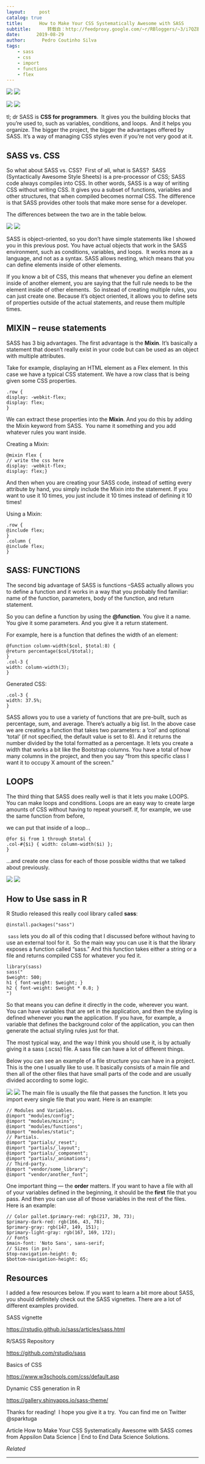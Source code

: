 ```yaml
---
layout:     post
catalog: true
title:      How to Make Your CSS Systematically Awesome with SASS
subtitle:      转载自：http://feedproxy.google.com/~r/RBloggers/~3/i7QZ8L8ISS8/
date:      2019-08-29
author:      Pedro Coutinho Silva
tags:
    - sass
    - css
    - import
    - functions
    - flex
---
```






![](https://i0.wp.com/appsilon.com/wp-content/uploads/2019/08/How_to_make_your_css_radek_20190828-600x450.jpg?w=450&is-pending-load=1#038;ssl=1)
![](https://i0.wp.com/appsilon.com/wp-content/uploads/2019/08/How_to_make_your_css_radek_20190828-600x450.jpg?w=450&ssl=1)

![](https://www.google-analytics.com/collect?v=1&tid=UA-46680230-1&cid=%2A%7CUNIQID%7C%2A&t=event&ec=repost&ea=open&cm=reposting&cn=How+to+Make+Your+CSS+Systematically+Awesome+with+SASS&is-pending-load=1)
![](https://www.google-analytics.com/collect?v=1&tid=UA-46680230-1&cid=*%7CUNIQID%7C*&t=event&ec=repost&ea=open&cm=reposting&cn=How%20to%20Make%20Your%20CSS%20Systematically%20Awesome%20with%20SASS)

tl; dr
SASS is **CSS for programmers**.  It gives you the building blocks that you’re used to, such as variables, conditions, and loops.  And it helps you organize. The bigger the project, the bigger the advantages offered by SASS. It’s a way of managing CSS styles even if you’re not very good at it.  

## SASS vs. CSS 

So what about SASS vs. CSS?  First of all, what is SASS?  SASS (Syntactically Awesome Style Sheets) is a pre-processor of CSS; SASS code always compiles into CSS. In other words, SASS is a way of writing CSS without writing CSS. It gives you a subset of functions, variables and other structures, that when compiled becomes normal CSS. The difference is that SASS provides other tools that make more sense for a developer. 

The differences between the two are in the table below. 

![](https://i0.wp.com/appsilon.com/wp-content/uploads/2019/08/2019-04-16-Styling-your-projects-Leveraging-css-and-r-sass-in-R-projects-Google-Slides-8-20-2019-2-18-42-PM.png?w=450&is-pending-load=1#038;ssl=1)
![](https://i0.wp.com/appsilon.com/wp-content/uploads/2019/08/2019-04-16-Styling-your-projects-Leveraging-css-and-r-sass-in-R-projects-Google-Slides-8-20-2019-2-18-42-PM.png?w=450&ssl=1)


SASS is object-oriented, so you don’t have simple statements like I showed you in this previous post. You have actual objects that work in the SASS environment, such as conditions, variables, and loops.  It works more as a language, and not as a syntax. SASS allows nesting, which means that you can define elements inside of other elements. 

If you know a bit of CSS, this means that whenever you define an element inside of another element, you are saying that the full rule needs to be the element inside of other elements.  So instead of creating multiple rules, you can just create one. Because it’s object oriented, it allows you to define sets of properties outside of the actual statements, and reuse them multiple times. 

## MIXIN – reuse statements

SASS has 3 big advantages. The first advantage is the **Mixin**. It’s basically a statement that doesn’t really exist in your code but can be used as an object with multiple attributes. 

Take for example, displaying an HTML element as a Flex element. In this case we have a typical CSS statement. We have a row class that is being given some CSS properties.  

```
.row {
display: -webkit-flex;
display: flex;
} 
```

We can extract these properties into the **Mixin**. And you do this by adding the Mixin keyword from SASS.  You name it something and you add whatever rules you want inside. 

Creating a Mixin: 

```
@mixin flex {
// write the css here
display: -webkit-flex;
display: flex;} 
```

And then when you are creating your SASS code, instead of setting every attribute by hand, you simply include the Mixin into the statement. If you want to use it 10 times, you just include it 10 times instead of defining it 10 times! 

Using a Mixin: 

```
.row {
@include flex;
}
.column {
@include flex;
} 

```

## SASS: FUNCTIONS  

The second big advantage of SASS is functions –SASS actually allows you to define a function and it works in a way that you probably find familiar:  name of the function, parameters, body of the function, and return statement.    

So you can define a function by using the **@function**. You give it a name. You give it some parameters. And you give it a return statement.  

For example, here is a function that defines the width of an element: 

```
@function column-width($col, $total:8) {
@return percentage($col/$total);
}
.col-3 {
width: column-width(3);
} 

```

Generated CSS:

```
.col-3 {
width: 37.5%;
}
```

SASS allows you to use a variety of functions that are pre-built, such as percentage, sum, and average. There’s actually a big list. In the above case we are creating a function that takes two parameters: a ‘col’ and optional ‘total’ (if not specified, the default value is set to 8). And it returns the number divided by the total formatted as a percentage. It lets you create a width that works a bit like the Bootstrap columns. You have a total of how many columns in the project, and then you say “from this specific class I want it to occupy X amount of the screen.”  

## LOOPS

The third thing that SASS does really well is that it lets you make LOOPS. You can make loops and conditions. Loops are an easy way to create large amounts of CSS without having to repeat yourself. If, for example, we use the same function from before, 

we can put that inside of a loop… 

```
@for $i from 1 through $total {
.col-#{$i} { width: column-width($i) };
}
```

…and create one class for each of those possible widths that we talked about previously. 

![](https://i0.wp.com/appsilon.com/wp-content/uploads/2019/08/col1.png?resize=244%2C491&is-pending-load=1#038;ssl=1)
![](https://i0.wp.com/appsilon.com/wp-content/uploads/2019/08/col1.png?resize=244%2C491&ssl=1)


## How to Use sass in R

R Studio released this really cool library called **sass**:

```
@install.packages("sass") 

```

 `sass` lets you do all of this coding that I discussed before without having to use an external tool for it.  So the main way you can use it is that the library exposes a function called “sass.” And this function takes either a string or a file and returns compiled CSS for whatever you fed it.  

```
library(sass)
sass("
$weight: 500;
h1 { font-weight: $weight; }
h2 { font-weight: $weight * 0.8; }
")

```

So that means you can define it directly in the code, wherever you want. You can have variables that are set in the application, and then the styling is defined whenever you **run** the application. If you have, for example, a variable that defines the background color of the application, you can then generate the actual styling rules just for that.  

The most typical way, and the way I think you should use it, is by actually giving it a sass (.scss) file. A sass file can have a lot of different things. 

Below you can see an example of a file structure you can have in a project. This is the one I usually like to use. It basically consists of a main file and then all of the other files that have small parts of the code and are usually divided according to some logic. 

![](https://i2.wp.com/appsilon.com/wp-content/uploads/2019/08/file-structure-ex.png?resize=264%2C493&is-pending-load=1#038;ssl=1)
![](https://i2.wp.com/appsilon.com/wp-content/uploads/2019/08/file-structure-ex.png?resize=264%2C493&ssl=1)
The main file is usually the file that passes the function. It lets you import every single file that you want. Here is an example: 

```
// Modules and Variables.
@import "modules/config";
@import "modules/mixins";
@import "modules/functions";
@import "modules/static";
// Partials.
@import "partials/_reset";
@import "partials/_layout";
@import "partials/_component";
@import "partials/_animations";
// Third-party.
@import "vendor/some_library";
@import "vendor/another_font";

```

One important thing — the **order** matters. If you want to have a file with all of your variables defined in the beginning, it should be the **first** file that you pass. And then you can use all of those variables in the rest of the files. Here is an example: 

```
// Color pallet.$primary-red: rgb(217, 30, 73);
$primary-dark-red: rgb(166, 43, 78);
$primary-gray: rgb(147, 149, 151);
$primary-light-gray: rgb(167, 169, 172);
// Fonts
$main-font: 'Noto Sans', sans-serif;
// Sizes (in px).
$top-navigation-height: 0;
$bottom-navigation-height: 65;

```

## Resources 

I added a few resources below. If you want to learn a bit more about SASS, you should definitely check out the SASS vignettes. There are a lot of different examples provided. 

SASS vignette

https://rstudio.github.io/sass/articles/sass.html

R/SASS Repository

https://github.com/rstudio/sass

Basics of CSS

https://www.w3schools.com/css/default.asp

Dynamic CSS generation in R

https://gallery.shinyapps.io/sass-theme/

Thanks for reading!  I hope you give it a try.  You can find me on Twitter @sparktuga

Article How to Make Your CSS Systematically Awesome with SASS comes from Appsilon Data Science | End­ to­ End Data Science Solutions.


*Related*






---
